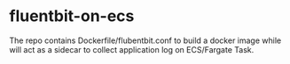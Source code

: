 # fluentbit-on-ecs
The repo contains Dockerfile/flubentbit.conf to build a docker image while will act as a sidecar to collect application log on ECS/Fargate Task.
